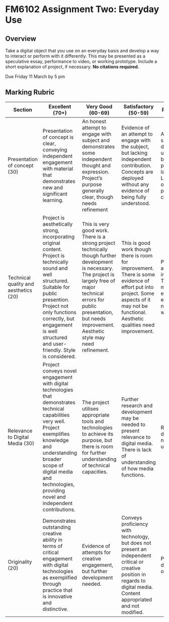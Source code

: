 # FM6102 Assignment Two: Everyday Use

## Overview

Take a digital object that you use on an everyday basis and develop a way to interact or perform with it differently. This may be presented as a speculative essay, performance to video, or working prototype. Include a short explanation of project, if necessary. **No citations required.**

Due Friday 11 March by 5 pm

## Marking Rubric

Section | Excellent (70+) | Very Good (60-69) | Satisfactory (50-59) | Pass (40-49)
---|---|---|---|---
Presentation of concept (30) | Presentation of concept is clear, conveying independent engagement with material that demonstrates new and significant learning. | An honest attempt to engage with subject and demonstrates some independent thought and expression. Project’s purpose generally clear, though needs refinement |Evidence of an attempt to engage with the subject, but lacking independent contribution. Concepts are deployed without any evidence of being fully understood. | Adequate, shows some display of understanding, but is poorly presented and lacking detail. Little display of effort to present concept. 
Technical quality and aesthetics (20) |Project is aesthetically strong, incorporating original content. Project is technically sound and well structured. Suitable for public presention. Project not only functions correctly, but engagement is well structured and user-friendly. Style is considered.| This is very good work. There is a strong project technically though further development is necessary. The project is largely free of major technical errors for public presentation, but needs improvement. Aesthetic style may need refinement. | This is good work though there is room for improvement. There is some evidence of effort put into project. Some aspects of it may not be functional. Aesthetic qualities need improvement. | Project needs a lot of improving. There is not much evidence of effort. Does not function well.
Relevance to Digital Media (30) | Project conveys novel engagement with digital technologies that demonstrates technical capabilities very well. Project exemplifies knowledge and understanding broader scope of digital media and technologies, providing novel and independent contributions. | The project utilises appropriate tools and technologies to achieve its purpose, but there is room for further understanding of technical capacities. | Further research and development may be needed to present relevance to digital media. There is lack of understanding of how media functions. | Relevance to digital media not present or unclear.  
Originality (20) | Demonstrates outstanding creative ability in terms of critical engagement with digital technologies as exemplified through practice that is innovative and distinctive. | Evidence of attempts for creative engagement, but further development needed. | Conveys proficiency with technology, but does not present an independent critical or creative position in regards to digital media. Content appropriated and not modified. | Project derivative or out-of-date.